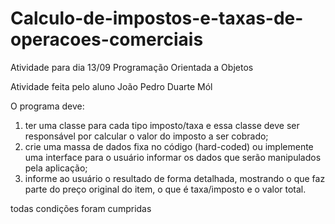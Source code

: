 # Calculo-de-impostos-e-taxas-de-operacoes-comerciais
Atividade para dia 13/09 Programação Orientada a Objetos

Atividade feita pelo aluno João Pedro Duarte Mól

O programa deve:

1.  ter uma classe para cada tipo imposto/taxa e essa classe deve ser responsável por calcular o valor do imposto a ser cobrado;
2.  crie uma massa de dados fixa no código (hard-coded) ou implemente uma interface para o usuário informar os dados que serão manipulados pela aplicação;
3.  informe ao usuário o resultado de forma detalhada, mostrando o que faz parte do preço original do item, o que é taxa/imposto e o valor total.

   todas condições foram cumpridas
